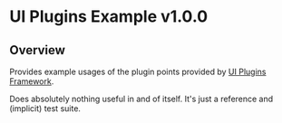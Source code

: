 # UI Plugins Example v1.0.0

## Overview
Provides example usages of the plugin points provided by [UI Plugins Framework](../UIPluginsFramework).

Does absolutely nothing useful in and of itself. It's just a reference and (implicit) test suite.
